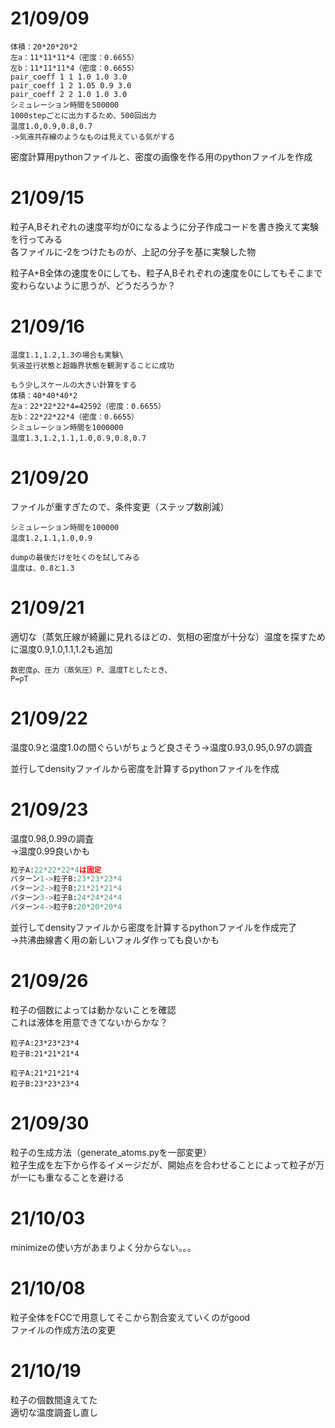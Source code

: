 # 21/09/09

```
体積：20*20*20*2
左a：11*11*11*4（密度：0.6655）
左b：11*11*11*4（密度：0.6655）
pair_coeff 1 1 1.0 1.0 3.0
pair_coeff 1 2 1.05 0.9 3.0
pair_coeff 2 2 1.0 1.0 3.0
シミュレーション時間を500000
1000stepごとに出力するため、500回出力
温度1.0,0.9,0.8,0.7
->気液共存線のようなものは見えている気がする
```

密度計算用pythonファイルと、密度の画像を作る用のpythonファイルを作成

# 21/09/15
粒子A,Bそれぞれの速度平均が0になるように分子作成コードを書き換えて実験を行ってみる\
各ファイルに-2をつけたものが、上記の分子を基に実験した物

粒子A+B全体の速度を0にしても、粒子A,Bそれぞれの速度を0にしてもそこまで変わらないように思うが、どうだろうか？

# 21/09/16
```
温度1.1,1.2,1.3の場合も実験\
気液並行状態と超臨界状態を観測することに成功
```

```粒子数8倍にして、サイズ拡大（気液をより綺麗に見るため）
もう少しスケールの大きい計算をする
体積：40*40*40*2
左a：22*22*22*4=42592（密度：0.6655）
左b：22*22*22*4（密度：0.6655）
シミュレーション時間を1000000
温度1.3,1.2,1.1,1.0,0.9,0.8,0.7
```

# 21/09/20
ファイルが重すぎたので、条件変更（ステップ数削減）
```
シミュレーション時間を100000
温度1.2,1.1,1.0,0.9
```

```
dumpの最後だけを吐くのを試してみる
温度は、0.8と1.3
```
# 21/09/21
適切な（蒸気圧線が綺麗に見れるほどの、気相の密度が十分な）温度を探すために温度0.9,1.0,1.1,1.2も追加
```
数密度ρ、圧力（蒸気圧）P、温度Tとしたとき、
P=ρT
```

# 21/09/22
温度0.9と温度1.0の間ぐらいがちょうど良さそう->温度0.93,0.95,0.97の調査

並行してdensityファイルから密度を計算するpythonファイルを作成

# 21/09/23
温度0.98,0.99の調査\
->温度0.99良いかも

```generate_atoms.py
粒子A:22*22*22*4は固定
パターン1->粒子B:23*23*23*4
パターン2->粒子B:21*21*21*4
パターン3->粒子B:24*24*24*4
パターン4->粒子B:20*20*20*4
```

並行してdensityファイルから密度を計算するpythonファイルを作成完了\
->共沸曲線書く用の新しいフォルダ作っても良いかも

# 21/09/26
粒子の個数によっては動かないことを確認\
これは液体を用意できてないからかな？

```
粒子A:23*23*23*4
粒子B:21*21*21*4
```
```
粒子A:21*21*21*4
粒子B:23*23*23*4
```

# 21/09/30
粒子の生成方法（generate_atoms.pyを一部変更）\
粒子生成を左下から作るイメージだが、開始点を合わせることによって粒子が万が一にも重なることを避ける

# 21/10/03
minimizeの使い方があまりよく分からない。。。

# 21/10/08
粒子全体をFCCで用意してそこから割合変えていくのがgood\
ファイルの作成方法の変更

# 21/10/19
粒子の個数間違えてた\
適切な温度調査し直し
